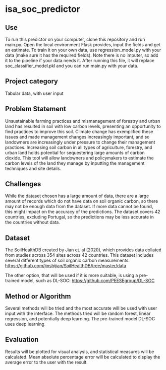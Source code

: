 # isa_soc_predictor

## Use
To run this predictor on your computer, clone this repository and run main.py. Open the local environment Flask provides, input the fields and get an estimate. 
To train it on your own data, use regression_model.py with your data (make sure it has the required fields). Note there is no imputer, so add it to the pipeline if your data needs it. After running this file, it will replace soc_classifier_model.pkl and you can run main.py with your data. 

## Project category
Tabular data, with user input

## Problem Statement
Unsustainable farming practices and mismanagement of forestry and urban land has resulted in soil with low carbon levels, presenting an opportunity to find practices to improve this soil. Climate change has exemplified these issues and made management changes increasingly important, and so landowners are increasingly under pressure to change their management practices. Increasing soil carbon in all types of agriculture, forestry, and urban land holds potential for sequestering large amounts of carbon dioxide. This tool will allow landowners and policymakers to estimate the carbon levels of the land they manage by inputting the management techniques and site details.

## Challenges
While the dataset chosen has a large amount of data, there are a large amount of records which do not have data on soil organic carbon, so there may not be enough data from the dataset. If more data cannot be found, this might impact on the accuracy of the predictions. 
The dataset covers 42 countries, excluding Portugal, so the predictions may be less accurate in the countries without data.

## Dataset
The SoilHealthDB created by Jian et. al (2020), which provides data collated from studies across 354 sites across 42 countries.
This dataset includes several different types of soil organic carbon measurements. https://github.com/jinshijian/SoilHealthDB/tree/master/data

The other option, that will be used if it is more suitable, is using a pre-trained model, such as DL-SOC: https://github.com/PEESEgroup/DL-SOC

## Method or Algorithm
Several methods will be tried and the most accurate will be used with user input with the interface. The methods tried will be random forest, linear regression, and potentially deep learning. 
The pre-trained model DL-SOC uses deep learning.

## Evaluation
Results will be plotted for visual analysis, and statistical measures will be calculated. Mean absolute percentage error will be calculated to display the average error to the user with the result.

